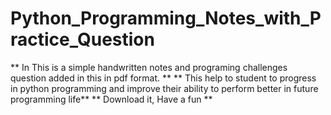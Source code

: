 # Python_Programming_Notes_with_Practice_Question

** In This is a simple handwritten notes and programing challenges question added in this in pdf format. ** 
** This help to student to progress in python programming and improve their ability to perform better in future programming life**
** Download it, Have a fun **
